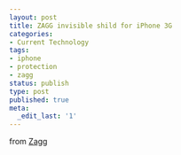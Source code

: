 ```yaml
---
layout: post
title: ZAGG invisible shild for iPhone 3G
categories:
- Current Technology
tags:
- iphone
- protection
- zagg
status: publish
type: post
published: true
meta:
  _edit_last: '1'
---
```

from [Zagg](http://www.zagg.com/invisibleshield/apple-iphone-3g-cases-screen-protectors-covers-skins-shields.php)
